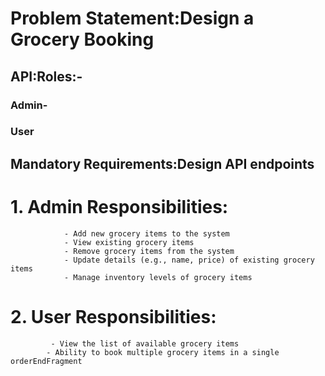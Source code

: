 # Problem Statement:Design a Grocery Booking 
## API:Roles:- 
### Admin- 
### User
## Mandatory Requirements:Design API endpoints
# 1. Admin Responsibilities:   
                - Add new grocery items to the system   
                - View existing grocery items   
                - Remove grocery items from the system   
                - Update details (e.g., name, price) of existing grocery items   
                - Manage inventory levels of grocery items
# 2. User Responsibilities:   
             - View the list of available grocery items   
            - Ability to book multiple grocery items in a single orderEndFragment


      


